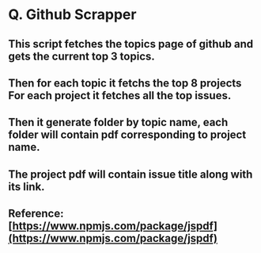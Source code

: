 # Q. Github Scrapper

## This script fetches the topics page of github and gets the current top 3 topics. <br>

## Then for each topic it fetchs the top 8 projects For each project it fetches all the top issues.<br >

## Then it generate folder by topic name, each folder will contain pdf corresponding to project name.<br>

## The project pdf will contain issue title along with its link.

## Reference: [https://www.npmjs.com/package/jspdf](https://www.npmjs.com/package/jspdf)
